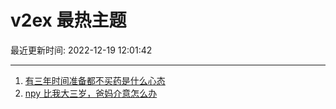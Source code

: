 # v2ex 最热主题

最近更新时间: 2022-12-19 12:01:42

--- 
1. [有三年时间准备都不买药是什么心态](https://www.v2ex.com/t/903408) 
2. [npy 比我大三岁，爸妈介意怎么办](https://www.v2ex.com/t/903412) 
